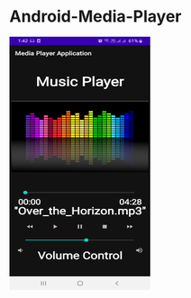 # Android-Media-Player
<img src=https://github.com/Zulfa210/Android-Media-Player/blob/main/2.jpg width = "250" height = "450">
